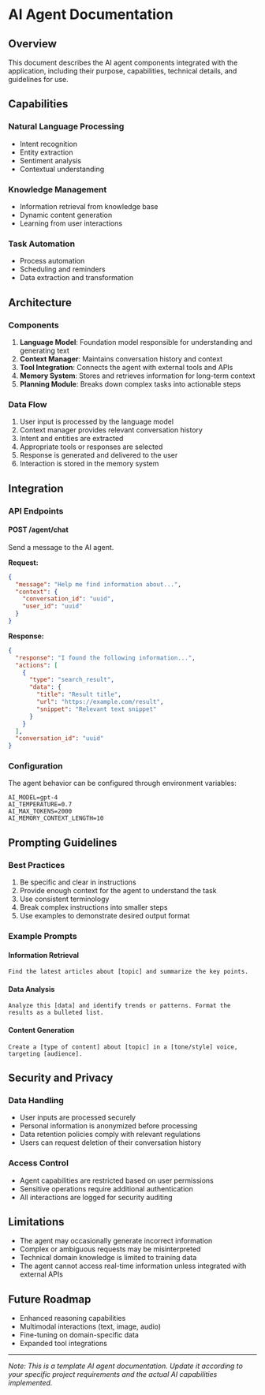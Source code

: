 # AI Agent Documentation

## Overview
This document describes the AI agent components integrated with the application, including their purpose, capabilities, technical details, and guidelines for use.

## Capabilities

### Natural Language Processing
- Intent recognition
- Entity extraction
- Sentiment analysis
- Contextual understanding

### Knowledge Management
- Information retrieval from knowledge base
- Dynamic content generation
- Learning from user interactions

### Task Automation
- Process automation
- Scheduling and reminders
- Data extraction and transformation

## Architecture

### Components
1. **Language Model**: Foundation model responsible for understanding and generating text
2. **Context Manager**: Maintains conversation history and context
3. **Tool Integration**: Connects the agent with external tools and APIs
4. **Memory System**: Stores and retrieves information for long-term context
5. **Planning Module**: Breaks down complex tasks into actionable steps

### Data Flow
1. User input is processed by the language model
2. Context manager provides relevant conversation history
3. Intent and entities are extracted
4. Appropriate tools or responses are selected
5. Response is generated and delivered to the user
6. Interaction is stored in the memory system

## Integration

### API Endpoints

#### POST /agent/chat
Send a message to the AI agent.

**Request:**
```json
{
  "message": "Help me find information about...",
  "context": {
    "conversation_id": "uuid",
    "user_id": "uuid"
  }
}
```

**Response:**
```json
{
  "response": "I found the following information...",
  "actions": [
    {
      "type": "search_result",
      "data": {
        "title": "Result title",
        "url": "https://example.com/result",
        "snippet": "Relevant text snippet"
      }
    }
  ],
  "conversation_id": "uuid"
}
```

### Configuration
The agent behavior can be configured through environment variables:

```
AI_MODEL=gpt-4
AI_TEMPERATURE=0.7
AI_MAX_TOKENS=2000
AI_MEMORY_CONTEXT_LENGTH=10
```

## Prompting Guidelines

### Best Practices
1. Be specific and clear in instructions
2. Provide enough context for the agent to understand the task
3. Use consistent terminology
4. Break complex instructions into smaller steps
5. Use examples to demonstrate desired output format

### Example Prompts

#### Information Retrieval
```
Find the latest articles about [topic] and summarize the key points.
```

#### Data Analysis
```
Analyze this [data] and identify trends or patterns. Format the results as a bulleted list.
```

#### Content Generation
```
Create a [type of content] about [topic] in a [tone/style] voice, targeting [audience].
```

## Security and Privacy

### Data Handling
- User inputs are processed securely
- Personal information is anonymized before processing
- Data retention policies comply with relevant regulations
- Users can request deletion of their conversation history

### Access Control
- Agent capabilities are restricted based on user permissions
- Sensitive operations require additional authentication
- All interactions are logged for security auditing

## Limitations

- The agent may occasionally generate incorrect information
- Complex or ambiguous requests may be misinterpreted
- Technical domain knowledge is limited to training data
- The agent cannot access real-time information unless integrated with external APIs

## Future Roadmap

- Enhanced reasoning capabilities
- Multimodal interactions (text, image, audio)
- Fine-tuning on domain-specific data
- Expanded tool integrations

---

*Note: This is a template AI agent documentation. Update it according to your specific project requirements and the actual AI capabilities implemented.*